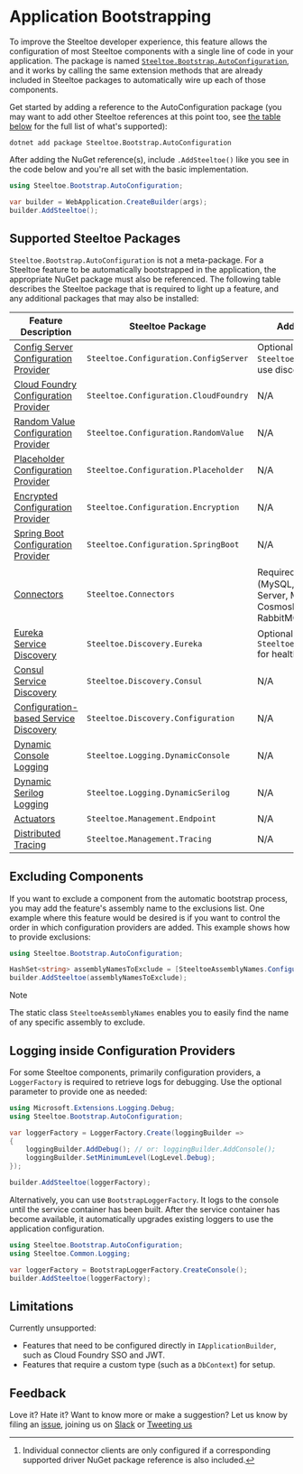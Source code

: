 # Application Bootstrapping

To improve the Steeltoe developer experience, this feature allows the configuration of most Steeltoe components with a single line of code in your application. The package is named [`Steeltoe.Bootstrap.AutoConfiguration`](https://github.com/SteeltoeOSS/Steeltoe/tree/main/src/Bootstrap/src/AutoConfiguration), and it works by calling the same extension methods that are already included in Steeltoe packages to automatically wire up each of those components.

Get started by adding a reference to the AutoConfiguration package (you may want to add other Steeltoe references at this point too, see [the table below](#supported-steeltoe-packages) for the full list of what's supported):

```shell
dotnet add package Steeltoe.Bootstrap.AutoConfiguration
```

After adding the NuGet reference(s), include `.AddSteeltoe()` like you see in the code below and you're all set with the basic implementation.

```csharp
using Steeltoe.Bootstrap.AutoConfiguration;

var builder = WebApplication.CreateBuilder(args);
builder.AddSteeltoe();
```

## Supported Steeltoe Packages

`Steeltoe.Bootstrap.AutoConfiguration` is not a meta-package. For a Steeltoe feature to be automatically bootstrapped in the application, the appropriate NuGet package must also be referenced. The following table describes the Steeltoe package that is required to light up a feature, and any additional packages that may also be installed:

| Feature Description | Steeltoe Package | Additional Packages |
| --- | --- | --- |
| [Config Server Configuration Provider](../configuration/config-server-provider.md) | `Steeltoe.Configuration.ConfigServer` | Optional: `Steeltoe.Discovery.Eureka` to use discovery-first |
| [Cloud Foundry Configuration Provider](../configuration/cloud-foundry-provider.md) |`Steeltoe.Configuration.CloudFoundry` |  N/A |
| [Random Value Configuration Provider](../configuration/random-value-provider.md) |`Steeltoe.Configuration.RandomValue` |  N/A |
| [Placeholder Configuration Provider](../configuration/placeholder-provider.md) |`Steeltoe.Configuration.Placeholder` |  N/A |
| [Encrypted Configuration Provider](../configuration/decryption-provider.md) | `Steeltoe.Configuration.Encryption` | N/A |
| [Spring Boot Configuration Provider](../configuration/spring-boot-provider.md) | `Steeltoe.Configuration.SpringBoot` | N/A |
| [Connectors](../connectors/index.md) |`Steeltoe.Connectors` |  Required: Supported driver [^1] (MySQL, PostgreSQL, SQL Server, MongoDB, CosmosDB, Redis/Valkey, RabbitMQ) |
| [Eureka Service Discovery](../discovery/netflix-eureka.md) |`Steeltoe.Discovery.Eureka` | Optional: `Steeltoe.Management.Endpoint` for health checks |
| [Consul Service Discovery](../discovery/hashicorp-consul.md) |`Steeltoe.Discovery.Consul` | N/A |
| [Configuration-based Service Discovery](../discovery/configuration-based.md) |`Steeltoe.Discovery.Configuration` | N/A |
| [Dynamic Console Logging](../logging/dynamic-console-logging.md) | `Steeltoe.Logging.DynamicConsole` | N/A |
| [Dynamic Serilog Logging](../logging/dynamic-serilog-logging.md) | `Steeltoe.Logging.DynamicSerilog` | N/A |
| [Actuators](../management/index.md) | `Steeltoe.Management.Endpoint` | N/A |
| [Distributed Tracing](../tracing/index.md) | `Steeltoe.Management.Tracing` | N/A |

[^1]: Individual connector clients are only configured if a corresponding supported driver NuGet package reference is also included.

## Excluding Components

If you want to exclude a component from the automatic bootstrap process, you may add the feature's assembly name to the exclusions list. One example where this feature would be desired is if you want to control the order in which configuration providers are added. This example shows how to provide exclusions:

```csharp
using Steeltoe.Bootstrap.AutoConfiguration;

HashSet<string> assemblyNamesToExclude = [SteeltoeAssemblyNames.ConfigurationConfigServer];
builder.AddSteeltoe(assemblyNamesToExclude);
```

> [!NOTE]
> The static class `SteeltoeAssemblyNames` enables you to easily find the name of any specific assembly to exclude.

## Logging inside Configuration Providers

For some Steeltoe components, primarily configuration providers, a `LoggerFactory` is required to retrieve logs for debugging. Use the optional parameter to provide one as needed:

```csharp
using Microsoft.Extensions.Logging.Debug;
using Steeltoe.Bootstrap.AutoConfiguration;

var loggerFactory = LoggerFactory.Create(loggingBuilder =>
{
    loggingBuilder.AddDebug(); // or: loggingBuilder.AddConsole();
    loggingBuilder.SetMinimumLevel(LogLevel.Debug);
});

builder.AddSteeltoe(loggerFactory);
```

Alternatively, you can use `BootstrapLoggerFactory`. It logs to the console until the service container has been built.
After the service container has become available, it automatically upgrades existing loggers to use the application configuration.

```csharp
using Steeltoe.Bootstrap.AutoConfiguration;
using Steeltoe.Common.Logging;

var loggerFactory = BootstrapLoggerFactory.CreateConsole();
builder.AddSteeltoe(loggerFactory);
```

## Limitations

Currently unsupported:

* Features that need to be configured directly in `IApplicationBuilder`, such as Cloud Foundry SSO and JWT.
* Features that require a custom type (such as a `DbContext`) for setup.

## Feedback

Love it? Hate it? Want to know more or make a suggestion? Let us know by filing an [issue](https://github.com/SteeltoeOSS/Steeltoe/issues/new/choose), joining us on [Slack](https://slack.steeltoe.io/) or [Tweeting us](https://twitter.com/steeltoeoss)
